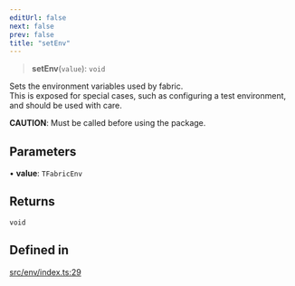 ```yaml
---
editUrl: false
next: false
prev: false
title: "setEnv"
---
```


> **setEnv**(`value`): `void`

Sets the environment variables used by fabric.\
This is exposed for special cases, such as configuring a test environment, and should be used with care.

**CAUTION**: Must be called before using the package.

## Parameters

• **value**: `TFabricEnv`

## Returns

`void`

## Defined in

[src/env/index.ts:29](https://github.com/fabricjs/fabric.js/blob/5c1240d8b4662e45868dd33f385f941de21c8e9c/src/env/index.ts#L29)
